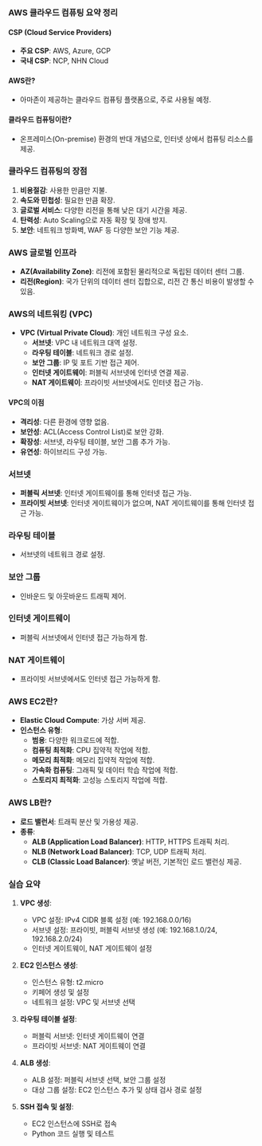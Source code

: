 ### AWS 클라우드 컴퓨팅 요약 정리

#### CSP (Cloud Service Providers)
- **주요 CSP**: AWS, Azure, GCP
- **국내 CSP**: NCP, NHN Cloud

#### AWS란?
- 아마존이 제공하는 클라우드 컴퓨팅 플랫폼으로, 주로 사용될 예정.

#### 클라우드 컴퓨팅이란?
- 온프레미스(On-premise) 환경의 반대 개념으로, 인터넷 상에서 컴퓨팅 리소스를 제공.

### 클라우드 컴퓨팅의 장점
1. **비용절감**: 사용한 만큼만 지불.
2. **속도와 민첩성**: 필요한 만큼 확장.
3. **글로벌 서비스**: 다양한 리전을 통해 낮은 대기 시간을 제공.
4. **탄력성**: Auto Scaling으로 자동 확장 및 장애 방지.
5. **보안**: 네트워크 방화벽, WAF 등 다양한 보안 기능 제공.

### AWS 글로벌 인프라
- **AZ(Availability Zone)**: 리전에 포함된 물리적으로 독립된 데이터 센터 그룹.
- **리전(Region)**: 국가 단위의 데이터 센터 집합으로, 리전 간 통신 비용이 발생할 수 있음.

### AWS의 네트워킹 (VPC)
- **VPC (Virtual Private Cloud)**: 개인 네트워크 구성 요소.
  - **서브넷**: VPC 내 네트워크 대역 설정.
  - **라우팅 테이블**: 네트워크 경로 설정.
  - **보안 그룹**: IP 및 포트 기반 접근 제어.
  - **인터넷 게이트웨이**: 퍼블릭 서브넷에 인터넷 연결 제공.
  - **NAT 게이트웨이**: 프라이빗 서브넷에서도 인터넷 접근 가능.

#### VPC의 이점
- **격리성**: 다른 환경에 영향 없음.
- **보안성**: ACL(Access Control List)로 보안 강화.
- **확장성**: 서브넷, 라우팅 테이블, 보안 그룹 추가 가능.
- **유연성**: 하이브리드 구성 가능.

### 서브넷
- **퍼블릭 서브넷**: 인터넷 게이트웨이를 통해 인터넷 접근 가능.
- **프라이빗 서브넷**: 인터넷 게이트웨이가 없으며, NAT 게이트웨이를 통해 인터넷 접근 가능.

### 라우팅 테이블
- 서브넷의 네트워크 경로 설정.

### 보안 그룹
- 인바운드 및 아웃바운드 트래픽 제어.

### 인터넷 게이트웨이
- 퍼블릭 서브넷에서 인터넷 접근 가능하게 함.

### NAT 게이트웨이
- 프라이빗 서브넷에서도 인터넷 접근 가능하게 함.

### AWS EC2란?
- **Elastic Cloud Compute**: 가상 서버 제공.
- **인스턴스 유형**:
  - **범용**: 다양한 워크로드에 적합.
  - **컴퓨팅 최적화**: CPU 집약적 작업에 적합.
  - **메모리 최적화**: 메모리 집약적 작업에 적합.
  - **가속화 컴퓨팅**: 그래픽 및 데이터 학습 작업에 적합.
  - **스토리지 최적화**: 고성능 스토리지 작업에 적합.

### AWS LB란?
- **로드 밸런서**: 트래픽 분산 및 가용성 제공.
- **종류**:
  - **ALB (Application Load Balancer)**: HTTP, HTTPS 트래픽 처리.
  - **NLB (Network Load Balancer)**: TCP, UDP 트래픽 처리.
  - **CLB (Classic Load Balancer)**: 옛날 버전, 기본적인 로드 밸런싱 제공.

### 실습 요약
1. **VPC 생성**:
   - VPC 설정: IPv4 CIDR 블록 설정 (예: 192.168.0.0/16)
   - 서브넷 설정: 프라이빗, 퍼블릭 서브넷 생성 (예: 192.168.1.0/24, 192.168.2.0/24)
   - 인터넷 게이트웨이, NAT 게이트웨이 설정

2. **EC2 인스턴스 생성**:
   - 인스턴스 유형: t2.micro
   - 키페어 생성 및 설정
   - 네트워크 설정: VPC 및 서브넷 선택

3. **라우팅 테이블 설정**:
   - 퍼블릭 서브넷: 인터넷 게이트웨이 연결
   - 프라이빗 서브넷: NAT 게이트웨이 연결

4. **ALB 생성**:
   - ALB 설정: 퍼블릭 서브넷 선택, 보안 그룹 설정
   - 대상 그룹 설정: EC2 인스턴스 추가 및 상태 검사 경로 설정

5. **SSH 접속 및 설정**:
   - EC2 인스턴스에 SSH로 접속
   - Python 코드 실행 및 테스트
